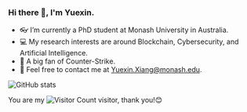 ### Hi there 👋, I'm Yuexin.

- 👓 I’m currently a PhD student at Monash University in Australia.
- 💻 My research interests are around Blockchain, Cybersecurity, and Artificial Intelligence.
- 🐔 A big fan of Counter-Strike.
- 📧 Feel free to contact me at Yuexin.Xiang@monash.edu.

![GitHub stats](https://github-readme-stats.vercel.app/api?username=Y-Xiang-hub&show_icons=true)



You are my ![Visitor Count](https://profile-counter.glitch.me/Y-Xiang-hub/count.svg) visitor, thank you!😊
